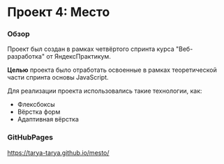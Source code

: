 # Проект 4: Место

### Обзор

Проект был создан в рамках четвёртого спринта курса "Веб-разработка" от ЯндексПрактикум. 

**Целью** проекта было отработать освоенные в рамках теоретической части спринта основы JavaScript. 

Для реализации проекта использовались такие технологии, как: 
 - Флексбоксы
 - Вёрстка форм
 - Адаптивная вёрстка 

### GitHubPages

https://tarya-tarya.github.io/mesto/
